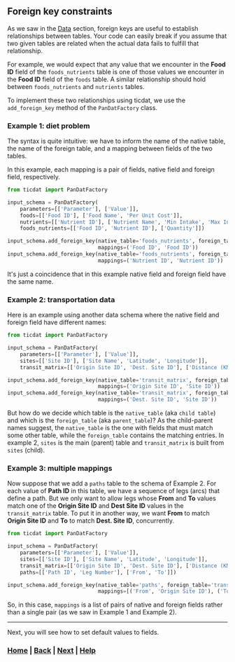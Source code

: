 ## Foreign key constraints
As we saw in the [Data][data] section, foreign keys are useful to establish 
relationships between tables. Your code can easily break if you assume that 
two given tables are related when the actual data fails to fulfill that relationship.

For example, we would expect that any value that we encounter in the **Food 
ID** field of the `foods_nutrients` table is one of those values we 
encounter in the **Food ID** field of the `foods` table. A similar 
relationship should hold between `foods_nutrients` and `nutrients` tables.

To implement these two relationships using ticdat, we use the 
`add_foreign_key` method of the `PanDatFactory` class.

### Example 1: diet problem
The syntax is quite intuitive: we have to inform the name of the native 
table, the name of the foreign table, and a mapping between fields of the 
two tables.

In this example, each mapping is a pair of fields, native field and foreign 
field, respectively.
```python
from ticdat import PanDatFactory

input_schema = PanDatFactory(
    parameters=[['Parameter'], ['Value']],
    foods=[['Food ID'], ['Food Name', 'Per Unit Cost']],
    nutrients=[['Nutrient ID'], ['Nutrient Name', 'Min Intake', 'Max Intake']],
    foods_nutrients=[['Food ID', 'Nutrient ID'], ['Quantity']])

input_schema.add_foreign_key(native_table='foods_nutrients', foreign_table='foods',
                             mappings=('Food ID', 'Food ID'))
input_schema.add_foreign_key(native_table='foods_nutrients', foreign_table='nutrients',
                             mappings=('Nutrient ID', 'Nutrient ID'))
```
It's just a coincidence that in this example native field and foreign field 
have the same name. 

### Example 2: transportation data
Here is an example using another data schema where the native field and foreign 
field have different names:
```python
from ticdat import PanDatFactory

input_schema = PanDatFactory(
    parameters=[['Parameter'], ['Value']],
    sites=[['Site ID'], ['Site Name', 'Latitude', 'Longitude']],
    transit_matrix=[['Origin Site ID', 'Dest. Site ID'], ['Distance (KM)', 'Transit Time']])

input_schema.add_foreign_key(native_table='transit_matrix', foreign_table='sites',
                             mappings=('Origin Site ID', 'Site ID'))
input_schema.add_foreign_key(native_table='transit_matrix', foreign_table='sites',
                             mappings=('Dest. Site ID', 'Site ID'))
```

But how do we decide which table is the ``native_table`` (aka ``child table``) 
and which is the
``foreign_table`` (aka ``parent_table``)? As the child-parent names suggest, the `native_table` is the one
with fields that must match some other table, while the ``foreign_table`` contains the matching entries. In example 2,
``sites`` is the main (parent) table and `transit_matrix` is built from `sites` (child).

### Example 3: multiple mappings
Now suppose that we add a `paths` table to the schema of Example 2. For each 
value of **Path ID** in this table, we have a sequence of legs (arcs) that 
define a path. But we only want to allow legs whose **From** and **To** 
values match one of the **Origin Site ID** and **Dest Site ID** values in 
the `transit_matrix` table. To put it in another way, we want **From** to 
match **Origin Site ID** and **To** to match **Dest. Site ID**, concurrently.
```python
from ticdat import PanDatFactory

input_schema = PanDatFactory(
    parameters=[['Parameter'], ['Value']],
    sites=[['Site ID'], ['Site Name', 'Latitude', 'Longitude']],
    transit_matrix=[['Origin Site ID', 'Dest. Site ID'], ['Distance (KM)', 'Transit Time']],
    paths=[['Path ID', 'Leg Number'], ['From', 'To']])

input_schema.add_foreign_key(native_table='paths', foreign_table='transit_matrix',
                             mappings=[('From', 'Origin Site ID'), ('To', 'Dest. Site ID')])
```
So, in this case, `mappings` is a list of pairs of native and foreign 
fields rather than a single pair (as we saw in Example 1 and Example 2). 

[data]: ../../../4_define/1_data/README.md

------------------------------------------------------------------------------
Next, you will see how to set default values to fields.

### [Home][home] | [Back][back] | [Next][next] | [Help][help]

[home]: ../../README.md
[back]: ../4_row_predicates/README.md
[next]: ../6_default_values/README.md
[help]: ../../../0_help/README.md